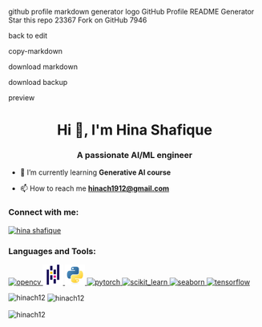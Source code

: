 github profile markdown generator logo
GitHub Profile README Generator
Star this repo
23367
Fork on GitHub
7946

back to edit

copy-markdown

download markdown

download backup

preview
<h1 align="center">Hi 👋, I'm Hina Shafique</h1>
<h3 align="center">A passionate AI/ML engineer</h3>

- 🌱 I’m currently learning **Generative AI course**

- 📫 How to reach me **hinach1912@gmail.com**

<h3 align="left">Connect with me:</h3>
<p align="left">
<a href="https://linkedin.com/in/hina shafique" target="blank"><img align="center" src="https://raw.githubusercontent.com/rahuldkjain/github-profile-readme-generator/master/src/images/icons/Social/linked-in-alt.svg" alt="hina shafique" height="30" width="40" /></a>
</p>

<h3 align="left">Languages and Tools:</h3>
<p align="left"> <a href="https://opencv.org/" target="_blank" rel="noreferrer"> <img src="https://www.vectorlogo.zone/logos/opencv/opencv-icon.svg" alt="opencv" width="40" height="40"/> </a> <a href="https://pandas.pydata.org/" target="_blank" rel="noreferrer"> <img src="https://raw.githubusercontent.com/devicons/devicon/2ae2a900d2f041da66e950e4d48052658d850630/icons/pandas/pandas-original.svg" alt="pandas" width="40" height="40"/> </a> <a href="https://www.python.org" target="_blank" rel="noreferrer"> <img src="https://raw.githubusercontent.com/devicons/devicon/master/icons/python/python-original.svg" alt="python" width="40" height="40"/> </a> <a href="https://pytorch.org/" target="_blank" rel="noreferrer"> <img src="https://www.vectorlogo.zone/logos/pytorch/pytorch-icon.svg" alt="pytorch" width="40" height="40"/> </a> <a href="https://scikit-learn.org/" target="_blank" rel="noreferrer"> <img src="https://upload.wikimedia.org/wikipedia/commons/0/05/Scikit_learn_logo_small.svg" alt="scikit_learn" width="40" height="40"/> </a> <a href="https://seaborn.pydata.org/" target="_blank" rel="noreferrer"> <img src="https://seaborn.pydata.org/_images/logo-mark-lightbg.svg" alt="seaborn" width="40" height="40"/> </a> <a href="https://www.tensorflow.org" target="_blank" rel="noreferrer"> <img src="https://www.vectorlogo.zone/logos/tensorflow/tensorflow-icon.svg" alt="tensorflow" width="40" height="40"/> </a> </p>

<p><img align="left" src="https://github-readme-stats.vercel.app/api/top-langs?username=hinach12&show_icons=true&locale=en&layout=compact" alt="hinach12" /></p>

<p>&nbsp;<img align="center" src="https://github-readme-stats.vercel.app/api?username=hinach12&show_icons=true&locale=en" alt="hinach12" /></p>

<p><img align="center" src="https://github-readme-streak-stats.herokuapp.com/?user=hinach12&" alt="hinach12" /></p>


